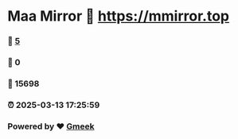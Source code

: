 # Maa Mirror :link: https://mmirror.top 
### :page_facing_up: [5](https://mmirror.top/tag.html) 
### :speech_balloon: 0 
### :hibiscus: 15698 
### :alarm_clock: 2025-03-13 17:25:59 
### Powered by :heart: [Gmeek](https://github.com/Meekdai/Gmeek)
